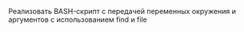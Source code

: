 <p>Реализовать BASH-скрипт с передачей переменных окружения и аргументов с использованием find и file</p>
